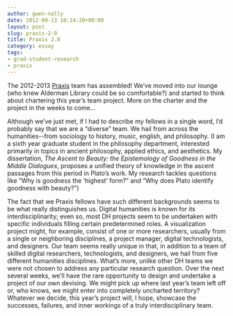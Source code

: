```yaml
---
author: gwen-nally
date: 2012-09-13 10:14:20+00:00
layout: post
slug: praxis-2-0
title: Praxis 2.0
category: essay
tags:
- grad-student-research
- praxis
---
```


The 2012-2013 [Praxis](https://praxis.scholarslab.org/) team has assembled! We’ve moved into our lounge (who knew Alderman Library could be so comfortable?) and started to think about chartering this year’s team project. More on the charter and the project in the weeks to come...

Although we’ve just met, if I had to describe my fellows in a single word, I’d probably say that we are a “diverse” team. We hail from across the humanities--from sociology to history, music, english, and philosophy. (I am a sixth year graduate student in the philosophy department, interested primarily in topics in ancient philosophy, applied ethics, and aesthetics. My dissertation, _The Ascent to Beauty: the Epistemology of Goodness in the Middle Dialogues_, proposes a unified theory of knowledge in the ascent passages from this period in Plato’s work. My research tackles questions like “Why is goodness the ‘highest’ form?” and “Why does Plato identify goodness with beauty?”)

The fact that we Praxis fellows have such different backgrounds seems to be what really distinguishes us. Digital humanities is known for its interdisciplinarity; even so, most DH projects seem to be undertaken with specific individuals filling certain predetermined roles. A visualization project might, for example, consist of one or more researchers, usually from a single or neighboring disciplines, a project manager, digital technologists, and designers. Our team seems really unique in that, in addition to a team of skilled digital researchers, technologists, and designers, we hail from five different humanities disciplines. What’s more, unlike other DH teams we were not chosen to address any particular research question. Over the next several weeks, we’ll have the rare opportunity to design and undertake a project of our own devising. We might pick up where last year’s team left off or, who knows, we might enter into completely uncharted territory? Whatever we decide, this year’s project will, I hope, showcase the successes, failures, and inner workings of a truly interdisciplinary team.
